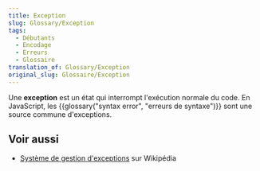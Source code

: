 ```yaml
---
title: Exception
slug: Glossary/Exception
tags:
  - Débutants
  - Encodage
  - Erreurs
  - Glossaire
translation_of: Glossary/Exception
original_slug: Glossaire/Exception
---
```

Une **exception** est un état qui interrompt l'exécution normale du code. En JavaScript, les {{glossary("syntax error", "erreurs de syntaxe")}} sont une source commune d'exceptions.

## Voir aussi

- [Système de gestion d'exceptions](https://fr.wikipedia.org/wiki/Syst%C3%A8me_de_gestion_d'exceptions) sur Wikipédia
